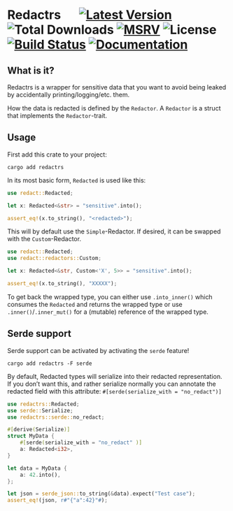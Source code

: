 # Redactrs &emsp;  [![Latest Version]][crates.io] ![Total Downloads] [![MSRV]][Rust 1.60.0] ![License] [![Build Status]][actions] [![Documentation]][docs.rs]

[crates.io]: https://crates.io/crates/redactrs
[Latest Version]: https://img.shields.io/crates/v/redactrs 
[Total Downloads]: https://img.shields.io/crates/d/redactrs
[MSRV]: https://img.shields.io/crates/msrv/redactrs
[Rust 1.60.0]: https://blog.rust-lang.org/2022/04/07/Rust-1.60.0.html
[Build Status]: https://img.shields.io/github/actions/workflow/status/jeremyschiemann/redactrs/tests.yaml?branch=main
[actions]: https://github.com/jeremyschiemann/redactrs/actions?query=branch%3Amain
[Documentation]: https://img.shields.io/docsrs/redactrs
[docs.rs]: https://docs.rs/redactrs/
[License]: https://img.shields.io/crates/l/redactrs


## What is it?
Redactrs is a wrapper for sensitive data that you want to avoid being leaked by accidentally printing/logging/etc. them.

How the data is redacted is defined by the `Redactor`. A `Redactor` is a struct that implements the `Redactor`-trait.


## Usage

First add this crate to your project:

`cargo add redactrs`


In its most basic form, `Redacted` is used like this:
```rust
use redact::Redacted;

let x: Redacted<&str> = "sensitive".into();

assert_eq!(x.to_string(), "<redacted>");
```

This will by default use the `Simple`-Redactor. If desired, it can be swapped with the `Custom`-Redactor.

```rust
use redact::Redacted;
use redact::redactors::Custom;

let x: Redacted<&str, Custom<'X', 5>> = "sensitive".into();

assert_eq!(x.to_string(), "XXXXX");
```

To get back the wrapped type, you can either use `.into_inner()` which consumes the `Redacted` and returns the wrapped type
or use `.inner()`/`.inner_mut()` for a (mutable) reference of the wrapped type.


## Serde support

Serde support can be activated by activating the `serde` feature!

`cargo add redactrs -F serde`


By default, Redacted types will serialize into their redacted representation. If you don’t want this, and rather serialize normally you can annotate the redacted field with this attribute: `#[serde(serialize_with = "no_redact")]`

```rust
use redactrs::Redacted;
use serde::Serialize;
use redactrs::serde::no_redact;

#[derive(Serialize)]
struct MyData {
    #[serde(serialize_with = "no_redact" )]
    a: Redacted<i32>,
}

let data = MyData {
    a: 42.into(),
};

let json = serde_json::to_string(&data).expect("Test case");
assert_eq!(json, r#"{"a":42}"#);
```